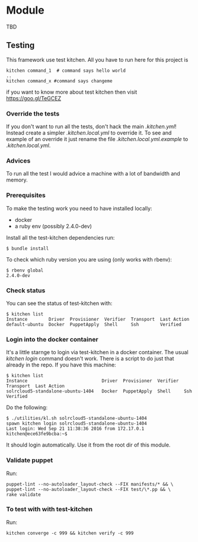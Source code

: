 # Module

TBD

## Testing

This framework use test kitchen. All you have to run here for this project is

    kitchen command_1  # command says hello world
    ..
    kitchen command_x #command says changeme

if you want to know more about test kitchen then visit https://goo.gl/TeGCEZ

### Override the tests

If you don't want to run all the tests, don't hack the main _.kitchen.yml_!
Instead create a simpler *.kitchen.local.yml* to override it.
To see and example of an override it just rename the file _.kitchen.local.yml.example_ to _.kitchen.local.yml_.

### Advices

To run all the test I would advice a machine with a lot of bandwidth and memory.

### Prerequisites

To make the testing work you need to have installed locally:

- docker
- a ruby env (possibly 2.4.0-dev)

Install all the test-kitchen dependencies run:

    $ bundle install

To check which ruby version you are using (only works with rbenv):

    $ rbenv global
    2.4.0-dev

### Check status

You can see the status of test-kitchen with:

    $ kitchen list
    Instance        Driver  Provisioner  Verifier  Transport  Last Action
    default-ubuntu  Docker  PuppetApply  Shell     Ssh        Verified

### Login into the docker container

It's a little starnge to login via test-kitchen in a docker container.
The usual _kitchen login_ command doesn't work. There is a script to do just
that already in the repo. If you have this machine:

    $ kitchen list
    Instance                            Driver  Provisioner  Verifier  Transport  Last Action
    solrcloud5-standalone-ubuntu-1404   Docker  PuppetApply  Shell     Ssh        Verified

Do the following:

    $ ./utilities/kl.sh solrcloud5-standalone-ubuntu-1404
    spawn kitchen login solrcloud5-standalone-ubuntu-1404
    Last login: Wed Sep 21 11:38:36 2016 from 172.17.0.1
    kitchen@ece63fe9bcba:~$

It should login automatically.
Use it from the root dir of this module.

### Validate puppet

Run:

    puppet-lint --no-autoloader_layout-check --FIX manifests/* && \
    puppet-lint --no-autoloader_layout-check --FIX test/\*.pp && \
    rake validate

### To test with with test-kitchen

Run:

    kitchen converge -c 999 && kitchen verify -c 999
